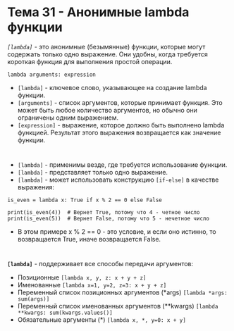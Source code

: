 # Тема 31 - Анонимные lambda функции

*`[lambda]`* - это анонимные (безымянные) функции, которые могут содержать только одно выражение. Они удобны, когда требуется короткая функция для выполнения простой операции.
```
lambda arguments: expression
```
- `[lambda]` - ключевое слово, указывающее на создание lambda функции.
- `[arguments]` - список аргументов, которые принимает функция. Это может быть любое количество аргументов, но обычно они ограничены одним выражением.
- `[expression]` - выражение, которое должно быть выполнено lambda функцией. Результат этого выражения возвращается как значение функции.

#

- `[lambda]` - применимы везде, где требуется использование функции.
- `[lambda]` - представляет только одно выражение.
- `[lambda]` - может использовать конструкцию `[if-else]` в качестве выражения:
```
is_even = lambda x: True if x % 2 == 0 else False

print(is_even(4))  # Вернет True, потому что 4 - четное число
print(is_even(5))  # Вернет False, потому что 5 - нечетное число
```
- В этом примере x % 2 == 0 - это условие, и если оно истинно, то возвращается True, иначе возвращается False.

#

**`[lambda]`** - поддерживает все способы передачи аргументов:

  - Позиционные `[lambda x, y, z: x + y + z]`
  - Именованные `[lambda x=1, y=2, z=3: x + y + z]`
  - Переменный список позиционных аргументов (*args) `[lambda *args: sum(args)]`
  - Переменный список именованных аргументов (**kwargs) `[lambda **kwargs: sum(kwargs.values()]`
  - Обязательные аргументы (*) `[lambda x, *, y=0: x + y]`

































